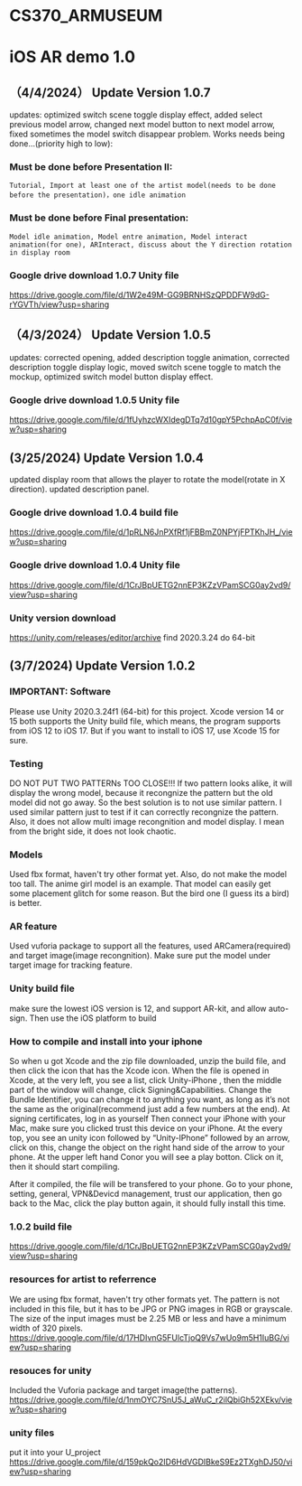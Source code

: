 # CS370_ARMUSEUM
# iOS AR demo 1.0

## （4/4/2024） Update Version 1.0.7
updates: optimized switch scene toggle display effect, added select previous model arrow, changed next model button to next model arrow, fixed sometimes the model switch disappear problem.
Works needs being done...(priority high to low): 
### Must be done before Presentation II:
    Tutorial, Import at least one of the artist model(needs to be done before the presentation)，one idle animation
### Must be done before Final presentation:
    Model idle animation, Model entre animation, Model interact animation(for one), ARInteract, discuss about the Y direction rotation in display room
### Google drive download 1.0.7 Unity file
https://drive.google.com/file/d/1W2e49M-GG9BRNHSzQPDDFW9dG-rYGVTh/view?usp=sharing

## （4/3/2024） Update Version 1.0.5
updates: corrected opening, added description toggle animation, corrected description toggle display logic, moved switch scene toggle to match the mockup, optimized switch model button display effect.
### Google drive download 1.0.5 Unity file
https://drive.google.com/file/d/1fUyhzcWXIdegDTq7d10gpY5PchpApC0f/view?usp=sharing

## (3/25/2024) Update Version 1.0.4
updated display room that allows the player to rotate the model(rotate in X direction).
updated description panel.
### Google drive download 1.0.4 build file
https://drive.google.com/file/d/1pRLN6JnPXfRf1jFBBmZ0NPYjFPTKhJH_/view?usp=sharing
### Google drive download 1.0.4 Unity file
https://drive.google.com/file/d/1CrJBpUETG2nnEP3KZzVPamSCG0ay2vd9/view?usp=sharing
### Unity version download
https://unity.com/releases/editor/archive
find 2020.3.24 do 64-bit

## (3/7/2024) Update Version 1.0.2
### IMPORTANT: Software
Please use Unity 2020.3.24f1 (64-bit) for this project. Xcode version 14 or 15 both supports the Unity build file, which means, the program supports from iOS 12 to iOS 17. But if you want to install to iOS 17, use Xcode 15 for sure.

### Testing
DO NOT PUT TWO PATTERNs TOO CLOSE!!! If two pattern looks alike, it will display the wrong model, because it recongnize the pattern but the old model did not go away. So the best solution is to not use similar pattern. I used similar pattern just to test if it can correctly recongnize the pattern. Also, it does not allow multi image recongnition and model display. I mean from the bright side, it does not look chaotic.

### Models 
Used fbx format, haven't try other format yet. Also, do not make the model too tall. The anime girl model is an example. That model can easily get some placement glitch for some reason. But the bird one (I guess its a bird) is better.

### AR feature
Used vuforia package to support all the features, used ARCamera(required) and target image(image recongnition). Make sure put the model under target image for tracking feature.

### Unity build file
make sure the lowest iOS version is 12, and support AR-kit, and allow auto-sign. Then use the iOS platform to build

### How to compile and install into your iphone
So when u got Xcode and the zip file downloaded, unzip the build file, and then click the icon that has the Xcode icon. 
When the file is opened in Xcode, at the very left, you see a list, click Unity-iPhone , then the middle part of the window will change, click Signing&Capabilities. 
Change the Bundle Identifier, you can change it to anything you want, as long as it’s not the same as the original(recommend just add a few numbers at the end).
At signing certificates, log in as yourself
Then connect your iPhone with your Mac, make sure you clicked trust this device on your iPhone. 
At the every top, you see an unity icon followed by “Unity-IPhone” followed by an arrow, click on this, change the object on the right hand side of the arrow to your phone.
At the upper left hand Conor you will see a play botton. Click on it, then it should start compiling.

After it compiled, the file will be transfered to your phone.
Go to your phone, setting, general, VPN&Devicd management, trust our application, then go back to the Mac, click the play button again, it should fully install this time.

### 1.0.2 build file
https://drive.google.com/file/d/1CrJBpUETG2nnEP3KZzVPamSCG0ay2vd9/view?usp=sharing

### resources for artist to referrence
We are using fbx format, haven't try other formats yet. The pattern is not included in this file, but it has to be JPG or PNG images in RGB or grayscale. The size of the input images must be 2.25 MB or less and have a minimum width of 320 pixels.
https://drive.google.com/file/d/17HDIvnG5FUlcTjoQ9Vs7wUo9m5H1IuBG/view?usp=sharing

### resouces for unity
Included the Vuforia package and target image(the patterns).
https://drive.google.com/file/d/1nmOYC7SnU5J_aWuC_r2ilQbiGh52XEkv/view?usp=sharing

### unity files
put it into your U_project
https://drive.google.com/file/d/159pkQo2ID6HdVGDIBkeS9Ez2TXghDJ50/view?usp=sharing

